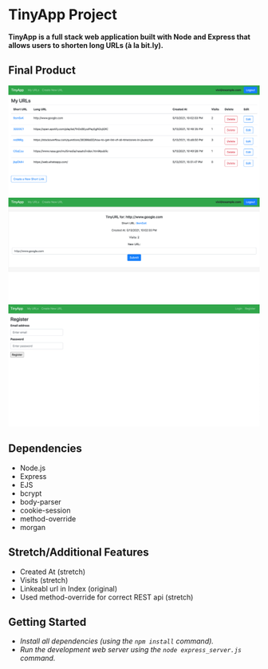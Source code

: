 # TinyApp Project

**TinyApp is a full stack web application built with Node and Express that allows users to shorten long URLs (à la bit.ly).**

## Final Product

!["screenshot of URLs page"](https://github.com/Avivitw/tinyapp/blob/master/docs/urls-page.png?raw=true&v=1)
!["screenshot of edit URL page"](https://github.com/Avivitw/tinyapp/blob/master/docs/editurl-page.png?raw=true&v=1)
!["screenshot of registration page"](https://github.com/Avivitw/tinyapp/blob/master/docs/register-page.png?raw=true)

## Dependencies

- Node.js
- Express
- EJS
- bcrypt
- body-parser
- cookie-session
- method-override
- morgan

## Stretch/Additional Features

- Created At (stretch)
- Visits (stretch)
- Linkeabl url in Index (original)
- Used method-override for correct REST api (stretch)

## Getting Started

- *Install all dependencies (using the `npm install` command).*
- *Run the development web server using the `node express_server.js` command.*
